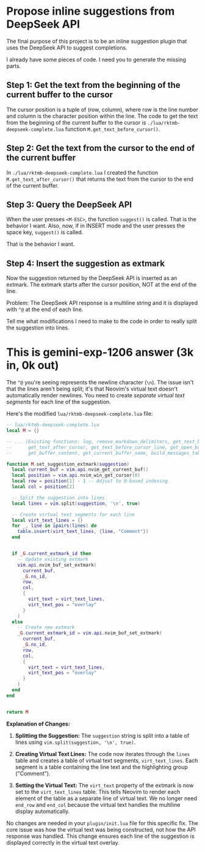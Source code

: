 # Propose inline suggestions from DeepSeek API

The final purpose of this project is to be an inline suggestion plugin that uses the DeepSeek API to suggest completions.

I already have some pieces of code.
I need you to generate the missing parts.

## Step 1: Get the text from the beginning of the current buffer to the cursor

The cursor position is a tuple of (row, column), where row is the line number and column is the character position within the line.
The code to get the text from the beginning of the current buffer to the cursor is `./lua/rktmb-deepseek-complete.lua` function `M.get_text_before_cursor()`.

## Step 2: Get the text from the cursor to the end of the current buffer

In `./lua/rktmb-deepseek-complete.lua` I created the function `M.get_text_after_cursor()` 
that returns the text from the cursor to the end of the current buffer.

## Step 3: Query the DeepSeek API

When the user presses `<M-ESC>`, the function `suggest()` is called. That is the behavior I want.
Also, now, if in INSERT mode and the user presses the space key, `suggest()` is called.

That is the behavior I want.

## Step 4: Insert the suggestion as extmark

Now the suggestion returned by the DeepSeek API is inserted as an extmark.
The extmark starts after the cursor position, NOT at the end of the line.

Problem: The DeepSeek API response is a multiline string and it is displayed with `^@` at the end of each line.

Tell me what modifications I need to make to the code in order to really split the suggestion into lines.




# This is gemini-exp-1206 answer (3k in, 0k out)

The `^@` you're seeing represents the newline character (`\n`).  The issue isn't that the lines aren't being split; it's that Neovim's virtual text doesn't automatically render newlines.  You need to create *separate virtual text segments* for each line of the suggestion.

Here's the modified `lua/rktmb-deepseek-complete.lua` file:

```lua
-- lua/rktmb-deepseek-complete.lua
local M = {}

-- ... (Existing functions: log, remove_markdown_delimiters, get_text_before_cursor,
--      get_text_after_cursor, get_text_before_cursor_line, get_open_buffers,
--      get_buffer_content, get_current_buffer_name, build_messages_table remain unchanged)

function M.set_suggestion_extmark(suggestion)
  local current_buf = vim.api.nvim_get_current_buf()
  local position = vim.api.nvim_win_get_cursor(0)
  local row = position[1] - 1 -- Adjust to 0-based indexing
  local col = position[2]

  -- Split the suggestion into lines
  local lines = vim.split(suggestion, '\n', true)

  -- Create virtual text segments for each line
  local virt_text_lines = {}
  for _, line in ipairs(lines) do
    table.insert(virt_text_lines, {line, "Comment"})
  end


  if _G.current_extmark_id then
    -- Update existing extmark
    vim.api.nvim_buf_set_extmark(
      current_buf,
      _G.ns_id,
      row,
      col,
      {
        virt_text = virt_text_lines,
        virt_text_pos = "overlay"
      }
    )
  else
    -- Create new extmark
    _G.current_extmark_id = vim.api.nvim_buf_set_extmark(
      current_buf,
      _G.ns_id,
      row,
      col,
      {
        virt_text = virt_text_lines,
        virt_text_pos = "overlay"
      }
    )
  end
end


return M
```

**Explanation of Changes:**

1. **Splitting the Suggestion:** The `suggestion` string is split into a table of lines using `vim.split(suggestion, '\n', true)`.

2. **Creating Virtual Text Lines:**  The code now iterates through the `lines` table and creates a table of virtual text segments, `virt_text_lines`. Each segment is a table containing the line text and the highlighting group ("Comment").

3. **Setting the Virtual Text:** The `virt_text` property of the extmark is now set to the `virt_text_lines` table.  This tells Neovim to render each element of the table as a separate line of virtual text.  We no longer need `end_row` and `end_col` because the virtual text handles the multiline display automatically.



No changes are needed in your `plugin/init.lua` file for this specific fix.  The core issue was how the virtual text was being constructed, not how the API response was handled.  This change ensures each line of the suggestion is displayed correctly in the virtual text overlay.

